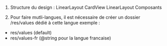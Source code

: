 1. Structure du design : 
  LinearLayout
    CardView
      LinearLayout
        Composants
        
2. Pour faire mutli-langues, il est nécessaire de créer un dossier /res/values dédié à cette langue
exemple : 
- res/values (default)
- res/values-fr (@string pour la langue francaise)
